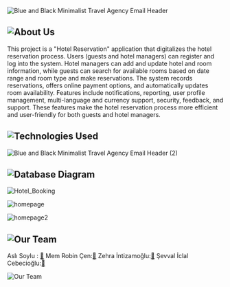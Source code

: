 ![Blue and Black Minimalist Travel Agency Email Header](https://hackmd.io/_uploads/rkfUN4t_A.png)


## ![About Us](https://hackmd.io/_uploads/SJV0hNFu0.png)

  This project is a "Hotel Reservation" application that digitalizes the hotel reservation process. Users (guests and hotel managers) can register and log into the system. Hotel managers can add and update hotel and room information, while guests can search for available rooms based on date range and room type and make reservations. The system records reservations, offers online payment options, and automatically updates room availability. Features include notifications, reporting, user profile management, multi-language and currency support, security, feedback, and support. These features make the hotel reservation process more efficient and user-friendly for both guests and hotel managers.


## ![Technologies Used](https://hackmd.io/_uploads/SJgxxStu0.png)

![Blue and Black Minimalist Travel Agency Email Header (2)](https://hackmd.io/_uploads/ryL4gBYOC.png)


## ![Database Diagram](https://hackmd.io/_uploads/S15_lrKOA.png)

![Hotel_Booking](https://hackmd.io/_uploads/BycsxBFdA.png)


![homepage](https://github.com/user-attachments/assets/1bea47b1-b70a-42d2-82c0-2e2724d7c7bc)

![homepage2](https://hackmd.io/_uploads/rkPKUrY_0.png)


## ![Our Team](https://hackmd.io/_uploads/r1b0lBFu0.png)

Aslı Soylu : [:link:][Asli_Soylu]
Mem Robin Çen:[:link:][Mem_Robin_Cen]
Zehra İntizamoğlu:[:link:][Zehra_Intizamoglu]
Şevval İclal Cebecioğlu:[:link:][Sevval_Iclal_Cebecioglu]

[Asli_Soylu]: https://github.com/asoylu35
[Mem_Robin_Cen]: https://github.com/RobinTR
[Zehra_Intizamoglu]: https://github.com/zsanlii
[Sevval_Iclal_Cebecioglu]: https://github.com/sevvaliclalcebecioglu


![Our Team](https://hackmd.io/_uploads/ByyzmrKdA.png)

